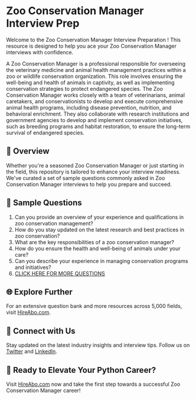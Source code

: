 # Zoo Conservation Manager Interview Prep

Welcome to the Zoo Conservation Manager Interview Preparation ! This resource is designed to help you ace your Zoo Conservation Manager interviews with confidence.

A Zoo Conservation Manager is a professional responsible for overseeing the veterinary medicine and animal health management practices within a zoo or wildlife conservation organization. This role involves ensuring the well-being and health of animals in captivity, as well as implementing conservation strategies to protect endangered species. The Zoo Conservation Manager works closely with a team of veterinarians, animal caretakers, and conservationists to develop and execute comprehensive animal health programs, including disease prevention, nutrition, and behavioral enrichment. They also collaborate with research institutions and government agencies to develop and implement conservation initiatives, such as breeding programs and habitat restoration, to ensure the long-term survival of endangered species.

## 🚀 Overview

Whether you're a seasoned Zoo Conservation Manager or just starting in the field, this repository is tailored to enhance your interview readiness. We've curated a set of sample questions commonly asked in Zoo Conservation Manager interviews to help you prepare and succeed.

## 📝 Sample Questions

1. Can you provide an overview of your experience and qualifications in zoo conservation management?
2. How do you stay updated on the latest research and best practices in zoo conservation?
3. What are the key responsibilities of a zoo conservation manager?
4. How do you ensure the health and well-being of animals under your care?
5. Can you describe your experience in managing conservation programs and initiatives?
6. [CLICK HERE FOR MORE QUESTIONS](https://hireabo.com/job/24_3_27/Zoo%20Conservation%20Manager)

## 🌐 Explore Further

For an extensive question bank and more resources across 5,000 fields, visit [HireAbo.com](https://www.hireabo.com).

## 📱 Connect with Us

Stay updated on the latest industry insights and interview tips. Follow us on [Twitter](https://twitter.com/hireabo) and [LinkedIn](https://www.linkedin.com/in/hire-abo-3609972a8/).

## 🚀 Ready to Elevate Your Python Career?

Visit [HireAbo.com](https://www.hireabo.com) now and take the first step towards a successful Zoo Conservation Manager career!